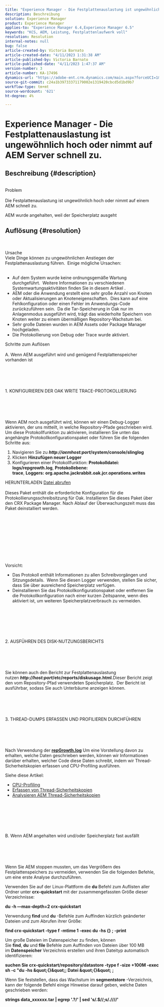 ```yaml
---
title: "Experience Manager - Die Festplattenauslastung ist ungewöhnlich hoch oder nimmt auf AEM Server schnell zu."
description: Beschreibung
solution: Experience Manager
product: Experience Manager
applies-to: "Experience Manager 6.4,Experience Manager 6.5"
keywords: "KCS, AEM, Leistung, Festplattenlaufwerk voll"
resolution: Resolution
internal-notes: null
bug: false
article-created-by: Victoria Barnato
article-created-date: "4/11/2023 1:31:38 AM"
article-published-by: Victoria Barnato
article-published-date: "4/11/2023 1:47:37 AM"
version-number: 3
article-number: KA-17496
dynamics-url: "https://adobe-ent.crm.dynamics.com/main.aspx?forceUCI=1&pagetype=entityrecord&etn=knowledgearticle&id=7b559c97-08d8-ed11-a7c7-6045bd006d92"
source-git-commit: c24a1b39733371179002e1319420cbcd5d1bd9b7
workflow-type: tm+mt
source-wordcount: '621'
ht-degree: 4%

---
```


# Experience Manager - Die Festplattenauslastung ist ungewöhnlich hoch oder nimmt auf AEM Server schnell zu.

## Beschreibung {#description}

<br>Problem<br><br>
Die Festplattenauslastung ist ungewöhnlich hoch oder nimmt auf einem AEM schnell zu.

AEM wurde angehalten, weil der Speicherplatz ausgeht






## Auflösung {#resolution}

<br><br>Ursache
<br>Viele Dinge können zu ungewöhnlichen Anstiegen der Festplattenauslastung führen.  Einige mögliche Ursachen:<br><br>
- Auf dem System wurde keine ordnungsgemäße Wartung durchgeführt.  Weitere Informationen zu verschiedenen Systemwartungsaktivitäten finden Sie in diesem Artikel .
- AEM oder die Anwendung erstellt eine sehr große Anzahl von Knoten oder Aktualisierungen an Knoteneigenschaften.  Dies kann auf eine Fehlkonfiguration oder einen Fehler im Anwendungs-Code zurückzuführen sein.  Da die Tar-Speicherung in Oak nur im Anlagenmodus ausgeführt wird, trägt das wiederholte Speichern von Knoten weiter zu einem übermäßigen Repository-Wachstum bei.
- Sehr große Dateien wurden in AEM Assets oder Package Manager hochgeladen.
- Die Protokollierung von Debug oder Trace wurde aktiviert.

Schritte zum Auflösen<br><br>A. Wenn AEM ausgeführt wird und genügend Festplattenspeicher vorhanden ist<br><br><br><br><br><br>1. KONFIGURIEREN DER OAK WRITE TRACE-PROTOKOLLIERUNG<br><br><br><br><br><br>Wenn AEM noch ausgeführt wird, können wir einen Debug-Logger aktivieren, der uns mitteilt, in welche Repository-Pfade geschrieben wird.  Um diese Protokollfunktion zu aktivieren, installieren Sie unten das angehängte Protokollkonfigurationspaket oder führen Sie die folgenden Schritte aus:
1. Navigieren Sie zu <b>*http://aemhost:port*/system/console/slinglog</b>
2. Klicken <b>Hinzufügen neuer Logger</b>
3. Konfigurieren einer Protokollfunktion: <b>Protokolldatei: logs/repgrowth.log</b>, <b>Protokollebene: trace</b>, <b>Loggers:</b> <b>org.apache.jackrabbit.oak.jcr.operations.writes</b>


HERUNTERLADEN
[Datei abrufen](https://helpx.adobe.com/content/dam/help/en/experience-manager/kb/analyze-unusual-repository-growth/jcr:content/main-pars/download/log_repository_growth-1.zip "log_repository_Growth-1.zip") <br><br>Dieses Paket enthält die erforderliche Konfiguration für die Protokollierungsschreibsitzung für Oak. Installieren Sie dieses Paket über den CRX Package Manager. Nach Ablauf der Überwachungszeit muss das Paket deinstalliert werden.<br><br><br><br><br><br><br><br><br><br><br>
Vorsicht:

- Das Protokoll enthält Informationen zu allen Schreibvorgängen und Sitzungsdetails.  Wenn Sie diesen Logger verwenden, stellen Sie sicher, dass Sie über ausreichend Speicherplatz verfügen.
- Deinstallieren Sie das Protokollkonfigurationspaket oder entfernen Sie die Protokollkonfiguration nach einer kurzen Zeitspanne, wenn dies aktiviert ist, um weiteren Speicherplatzverbrauch zu vermeiden.

<br><br><br><br><br><br>2. AUSFÜHREN DES DISK-NUTZUNGSBERICHTS<br><br><br><br><br><br>
Sie können auch den Bericht zur Festplattenauslastung nutzen <b>*http://host:port*/etc/reports/diskusage.html</b>.Dieser Bericht zeigt den vom Repository-Pfad verwendeten Speicherplatz.  Der Bericht ist ausführbar, sodass Sie auch Unterbäume anzeigen können.
<br><br><br><br><br><br>3. THREAD-DUMPS ERFASSEN UND PROFILIEREN DURCHFÜHREN<br><br><br><br><br><br>
Nach Verwendung der <b>[repGrowth.log](https://helpx.adobe.com/experience-manager/kb/analyze-unusual-repository-growth.html#repgrowth)</b> Um eine Vorstellung davon zu erhalten, welche Daten geschrieben werden, können wir Informationen darüber erhalten, welcher Code diese Daten schreibt, indem wir Thread-Sicherheitskopien erfassen und CPU-Profiling ausführen.

Siehe diese Artikel:

- [CPU-Profiling](https://experienceleague.adobe.com/docs/experience-cloud-kcs/kbarticles/KA-17499.html?lang=de)
- [Erfassen von Thread-Sicherheitskopien](https://experienceleague.adobe.com/docs/experience-cloud-kcs/kbarticles/KA-17452.html?lang=de)
- [Analysieren AEM Thread-Sicherheitskopien](https://helpx.adobe.com/de/experience-manager/kb/thread-dump-analysis.html)

<br><br><br><br><br><br>B. Wenn AEM angehalten wird und/oder Speicherplatz fast ausfällt<br><br><br><br><br><br>
Wenn Sie AEM stoppen mussten, um das Vergrößern des Festplattenspeichers zu vermeiden, verwenden Sie die folgenden Befehle, um eine erste Analyse durchzuführen.

Verwenden Sie auf der Linux-Plattform die <b>du</b> Befehl zum Auflisten aller Ordner unter <b>crx-quickstart</b> mit der zusammengefassten Größe dieser Verzeichnisse:

<b>du -h —max-depth=2 crx-quickstart</b>

Verwendung <b>find</b> und <b>du</b> -Befehle zum Auffinden kürzlich geänderter Dateien und zum Abrufen ihrer Größe:

<b>find crx-quickstart -type f -mtime 1 -exec du -hs {} \; -print</b>

Um große Dateien im Datenspeicher zu finden, können Sie <b>find</b>, <b>du</b> und <b>file</b> Befehle zum Auffinden von Dateien über 100 MB im <b>Datenspeicher</b> Verzeichnis erstellen und ihren Dateityp automatisch identifizieren:

<b>suchen Sie crx-quickstart/repository/datastore -type f -size +100M -exec sh -c &quot;du -hs \&quot;{}\&quot;; Datei \&quot;{}\&quot; \;</b>

Wenn Sie feststellen, dass das Wachstum im <b>segmentstore</b> -Verzeichnis, kann der folgende Befehl einige Hinweise darauf geben, welche Daten geschrieben werden:

<b>strings data_xxxxxx.tar | egrep &#39;.?/&#39; | sed &#39;s/.$//;s/.\//\//&#39;</b>
